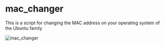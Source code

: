 # mac_changer
This is a script for changing the MAC address on your operating system of the Ubuntu family


![mac_changer](https://user-images.githubusercontent.com/81192872/143942557-c513a281-9814-44f7-91cf-6c79dc07894d.gif)


